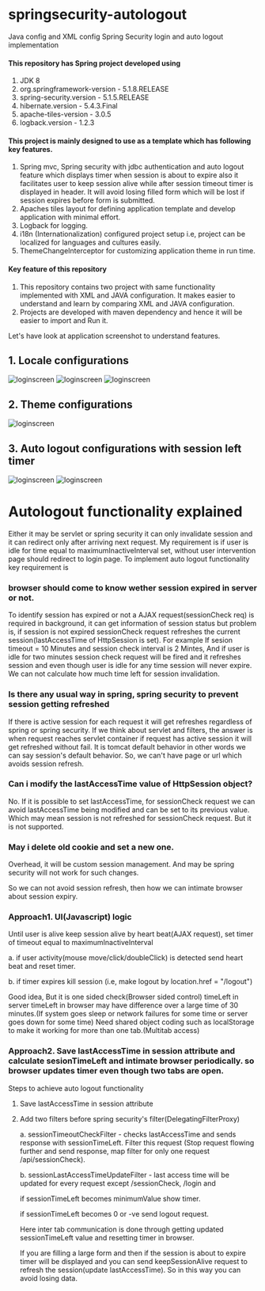 # springsecurity-autologout
Java config and XML config Spring Security login and auto logout implementation

#### This repository has Spring project developed using 
1. JDK 8
2. org.springframework-version - 5.1.8.RELEASE
3. spring-security.version - 5.1.5.RELEASE
4. hibernate.version - 5.4.3.Final
5. apache-tiles-version - 3.0.5
6. logback.version - 1.2.3

#### This project is mainly designed to use as a template which has following key features.
1. Spring mvc, Spring security with jdbc authentication and auto logout feature which displays timer when session is about to expire also it facilitates user to keep session alive while after session timeout timer is displayed in header. It will avoid losing filled form which will be lost if session expires before form is submitted.
2. Apaches tiles layout for defining application template and develop application with minimal effort.
3. Logback for logging.
4. i18n (Internationalization) configured project setup i.e, project can be localized for languages and cultures easily.
5. ThemeChangeInterceptor for customizing application theme in run time.

#### Key feature of this repository
1. This repository contains two project with same functionality implemented with XML and JAVA configuration. It makes easier to understand and learn by comparing XML and JAVA configuration.
2. Projects are developed with maven dependency and hence it will be easier to import and Run it.

Let's have look at application screenshot to understand features.
## 1. Locale configurations

![loginscreen](https://github.com/nlpraveennl/springsecurity-autologout/blob/master/z_screenshots/login-screen.png)
![loginscreen](https://github.com/nlpraveennl/springsecurity-autologout/blob/master/z_screenshots/locale_en.png)
![loginscreen](https://github.com/nlpraveennl/springsecurity-autologout/blob/master/z_screenshots/locale_hi_IN.png)

## 2. Theme configurations

![loginscreen](https://github.com/nlpraveennl/springsecurity-autologout/blob/master/z_screenshots/themes.png)

## 3. Auto logout configurations with session left timer

![loginscreen](https://github.com/nlpraveennl/springsecurity-autologout/blob/master/z_screenshots/session-left-timer-display.png)
![loginscreen](https://github.com/nlpraveennl/springsecurity-autologout/blob/master/z_screenshots/session-expired.png)

# Autologout functionality explained
Either it may be servlet or spring security it can only invalidate session and it can redirect only after arriving next request.
My requirement is if user is idle for time equal to maximumInactiveInterval set, without user intervention page should redirect to login page.
To implement auto logout functionality key requirement is 
### browser should come to know wether session expired in server or not. 
To identify session has expired or not a AJAX request(sessionCheck req) is required in background, it can get information of session status but problem is, if session is not expired sessionCheck request refreshes the current session(lastAccessTime of HttpSession is set).
For example
If sesion timeout = 10 Minutes and session check interval is 2 Mintes, And if user is idle for two minutes session check request will be fired and it refreshes session and even though user is idle for any time session will never expire. We can not calculate how much time left for session invalidation.

### Is there any usual way in spring, spring security to prevent session getting refreshed
If there is active session for each request it will get refreshes regardless of spring or spring security. If we think about servlet and filters, the answer is when request reaches servlet container if request has active session it will get refreshed without fail. It is tomcat default behavior in other words we can say session's default behavior.
So, we can't have page or url which avoids session refresh.

### Can i modify the lastAccessTime value of HttpSession object?
No. If it is possible to set lastAccessTime, for sessionCheck request we can avoid lastAccessTime being modified and can be set to its previous value. Which may mean session is not refreshed for sessionCheck request.
But it is not supported.

### May i delete old cookie and set a new one.
Overhead, it will be custom session management. And may be spring security will not work for such changes.

So we can not avoid session refresh, then how we can intimate browser about session expiry.
### Approach1. UI(Javascript) logic
Until user is alive keep session alive by heart beat(AJAX request), 
set timer of timeout equal to maximumInactiveInterval

a. if user activity(mouse move/click/doubleClick) is detected send heart beat and reset timer.

b. if timer expires kill session (i.e, make logout by location.href = "/logout")

Good idea, But it is one sided check(Browser sided control)
timeLeft in server timeLeft in browser may have difference over a large time of 30 minutes.(If system goes sleep or network failures for some time or server goes down for some time)
Need shared object coding such as localStorage to make it working for more than one tab.(Multitab access)

### Approach2. Save lastAccessTime in session attribute and calculate sesionTimeLeft and intimate browser periodically. so browser updates timer even though two tabs are open.
Steps to achieve auto logout functionality
1. Save lastAccessTime in session attribute
2. Add two filters before spring security's filter(DelegatingFilterProxy)

   a. sessionTimeoutCheckFilter - checks lastAccessTime and sends response with sessionTimeLeft.  Filter this request (Stop request flowing further and send response, map filter for only one request /api/sessionCheck).
   
   b. sessionLastAccessTimeUpdateFilter - last access time will be updated for every request except /sessionCheck, /login and 
   
   if sessionTimeLeft becomes minimumValue show timer.
   
   if sessionTimeLeft becomes 0 or -ve send logout request.
   
   Here inter tab communication is done through getting updated sessionTimeLeft value and resetting timer in browser.
   
   If you are filling a large form and then if the session is about to expire timer will be displayed and you can send keepSessionAlive request to refresh the session(update lastAccessTime). So in this way you can avoid losing data.
   
